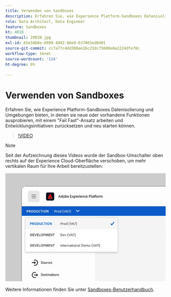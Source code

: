 ```yaml
---
title: Verwenden von Sandboxes
description: Erfahren Sie, wie Experience Platform-Sandboxes Datenisolierung und Umgebungen bieten, in denen sie neue oder vorhandene Funktionen ausprobieren, mit einem "Fail Fast"-Ansatz arbeiten und Entwicklungsinitiativen zurücksetzen und neu starten können.
role: Data Architect, Data Engineer
feature: Sandboxes
kt: 4018
thumbnail: 29838.jpg
exl-id: 65e50b0e-0999-4992-86e9-037065ed0d01
source-git-commit: cc7a77c4dd380ae1bc23dc75608e8e2224dfe78c
workflow-type: tm+mt
source-wordcount: '124'
ht-degree: 6%

---
```


# Verwenden von Sandboxes

Erfahren Sie, wie Experience Platform-Sandboxes Datenisolierung und Umgebungen bieten, in denen sie neue oder vorhandene Funktionen ausprobieren, mit einem &quot;Fail Fast&quot;-Ansatz arbeiten und Entwicklungsinitiativen zurücksetzen und neu starten können.

>[!VIDEO](https://video.tv.adobe.com/v/29838/?quality=12&learn=on)

>[!NOTE]
>
>Seit der Aufzeichnung dieses Videos wurde der Sandbox-Umschalter oben rechts auf der Experience Cloud-Oberfläche verschoben, um mehr vertikalen Raum für Ihre Arbeit bereitzustellen:
>
> ![Umverteilung des Sandbox-Switches](../assets/sandbox-switcher.gif)

Weitere Informationen finden Sie unter [Sandboxes-Benutzerhandbuch](https://experienceleague.adobe.com/docs/experience-platform/sandbox/home.html?lang=de).

